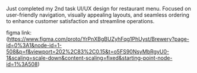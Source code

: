 
Just completed my 2nd task UI/UX design for restaurant menu. Focused on user-friendly navigation, visually appealing layouts, and seamless ordering to enhance customer satisfaction and streamline operations.

figma link:
(https://www.figma.com/proto/YrPnXBgBUZyhFqg1PhUyst/Brewery?page-id=0%3A1&node-id=1-508&p=f&viewport=202%2C83%2C0.15&t=o5FS90NsyMbRgyU0-1&scaling=scale-down&content-scaling=fixed&starting-point-node-id=1%3A508)
